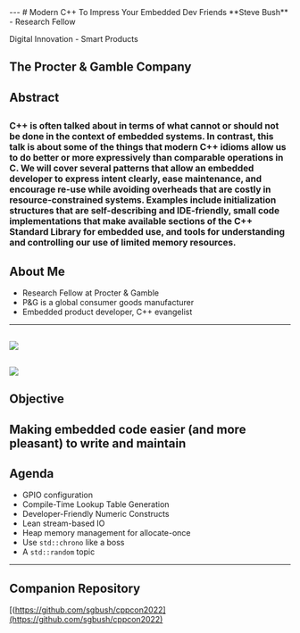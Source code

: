 <section data-background="assets/cppcon-banner.png">
---
# Modern C++ To Impress Your Embedded Dev Friends
**Steve Bush** - Research Fellow

Digital Innovation - Smart Products

The Procter & Gamble Company
---
# Abstract
<span style="font-size:75%;">C++ is often talked about in terms of what cannot or should not be done in the context of embedded systems.  In contrast, this talk is about some of the things that modern C++ idioms allow us to do better or more expressively than comparable operations in C.  We will cover several patterns that allow an embedded developer to express intent clearly, ease maintenance, and encourage re-use while avoiding overheads that are costly in resource-constrained systems.  Examples include initialization structures that are self-describing and IDE-friendly, small code implementations that make available sections of the C++ Standard Library for embedded use, and tools for understanding and controlling our use of limited memory resources.</span>
---
# About Me
* Research Fellow at Procter & Gamble
* P&G is a global consumer goods manufacturer
* Embedded product developer, C++ evangelist
---
<image src="assets/PGBrands.png" style="max-width: 100%;"></image>
---
<image src="assets/CESProducts.png" style="max-width: 100%;"></image> 
---
# Objective
Making embedded code easier (and more pleasant) to write and maintain
---
# Agenda
* GPIO configuration
* Compile-Time Lookup Table Generation
* Developer-Friendly Numeric Constructs
* Lean stream-based IO
* Heap memory management for allocate-once 
* Use `std::chrono` like a boss
* A `std::random` topic
---
# Companion Repository
[(https://github.com/sgbush/cppcon2022](https://github.com/sgbush/cppcon2022)
